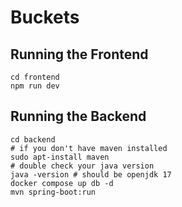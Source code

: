 # Buckets

## Running the Frontend
```
cd frontend
npm run dev
```

## Running the Backend
```
cd backend
# if you don't have maven installed 
sudo apt-install maven
# double check your java version
java -version # should be openjdk 17
docker compose up db -d
mvn spring-boot:run
```

